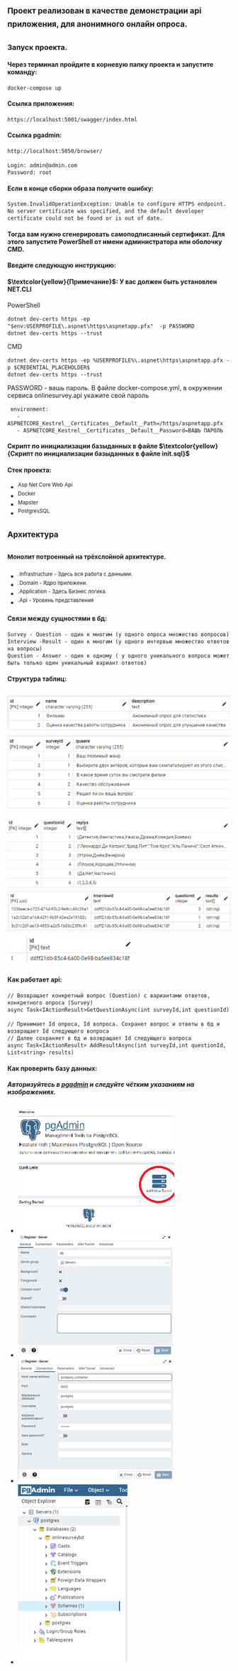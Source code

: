 ## <sup> Проект реализован в качестве демонстрации api приложения, для  анонимного онлайн опроса. </sup>
### Запуск проекта.
#### Через терминал пройдите в корневую папку проекта и запустите команду:

```
docker-compose up
```
#### Ссылка приложения:
```
https://localhost:5001/swagger/index.html
```
#### Ссылка pgadmin:
```
http://localhost:5050/browser/

Login: admin@admin.com
Password: root
```

####  Если в конце сборки образа получите ошибку:
```
System.InvalidOperationException: Unable to configure HTTPS endpoint. No server certificate was specified, and the default developer certificate could not be found or is out of date.
```
#### Тогда вам нужно сгенерировать самоподписанный сертификат. Для этого запустите PowerShell от имени администратора или оболочку CMD.
#### Введите следующую инструкцию:
####  $\textcolor{yellow}{Примечание}$: У вас должен быть установлен NET.CLI
PowerShell
```
dotnet dev-certs https -ep "$env:USERPROFILE\.aspnet\https\aspnetapp.pfx"  -p PASSWORD
dotnet dev-certs https --trust
```
CMD
```
dotnet dev-certs https -ep %USERPROFILE%\.aspnet\https\aspnetapp.pfx -p $CREDENTIAL_PLACEHOLDER$
dotnet dev-certs https --trust
```
PASSWORD -  вашь пароль.
В файле docker-compose.yml, в окружении сервиса onlinesurvey.api укажите свой пароль
```
 environment:
   - ASPNETCORE_Kestrel__Certificates__Default__Path=/https/aspnetapp.pfx
   - ASPNETCORE_Kestrel__Certificates__Default__Password=ВАШЬ ПАРОЛЬ
```
####  Скрипт по инициализации базыданных в файле $\textcolor{yellow}{Скрипт по инициализации базыданных в файле init.sql}$

#### Стек проекта:
+ <sup> Asp Net Core Web Api </sup>
+ <sup> Docker </sup>
+ <sup> Mapster </sup>
+ <sup> PostgresSQL </sup>

## <sup> Архитектура </sup>
### <sup> Монолит потроенный на трёхслойной архитектуре. </sup>
+ <sup> .Infrastructure - Здесь вся работа с данными.</sup>
+ <sup> .Domain - Ядро приложени.</sup>
+ <sup> .Application - Здесь Бизнес логика. </sup>
+ <sup> .Api - Уровень представления </sup>

#### Связи между сущностями в бд:
```
Survey - Question - один к многим (у одного опроса множество вопросов)
Interview -Result - один к многим (у одного интервью множество ответов на вопросы)
Question - Answer - один к одному ( у одного уникального вопроса может быть только один уникальный вариант ответов)
```
#### Структура таблиц:
##
 <sup> ![alt text](Img/survey.png "survey") </sup>
 <sup> ![alt text](Img/question.png "question") </sup>
 <sup> ![alt text](Img/answer.png "answer") </sup>
 <sup> ![alt text](Img/result.png "result") </sup>
 <sup> ![alt text](Img/interview.png "interview") </sup>




#### Как работает api:
```
// Возвращает конкретный вопрос (Question) с вариантами ответов, конкретного опроса (Survey)
async Task<IActionResult>GetQuestionAsync(int surveyId,int questionId)

// Принимает Id опроса, Id вопроса. Сохранет вопрос и ответы в бд и возвращает Id следующего вопроса
// Далее сохраняет в бд и возвращает Id следующего вопроса
async Task<IActionResult> AddResultAsync(int surveyId,int questionId, List<string> results)
```
#### Как проверить базу данных:
##### Авторизуйтесь в [pgadmin](#Ссылка-pgadmin) и следуйте чётким указаниям на изображениях.
##
+ <sup> ![alt text](Img/pgadmin.png) </sup>
+ <sup> ![alt text](Img/pgadmin1.png) </sup>
+ <sup> ![alt text](Img/pgadmin2.png) </sup>
+ <sup> ![alt text](Img/pgadmin3.png) </sup>






